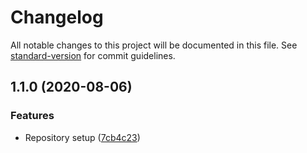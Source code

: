 # Changelog

All notable changes to this project will be documented in this file. See [standard-version](https://github.com/conventional-changelog/standard-version) for commit guidelines.

## 1.1.0 (2020-08-06)


### Features

* Repository setup ([7cb4c23](https://github.com/opa-oz/anime-quiz/commit/7cb4c23b4b5e361b6c1f6823ffde1450daf6f904))
